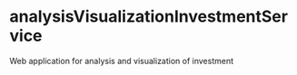 # analysisVisualizationInvestmentService
Web application for analysis and visualization of investment
